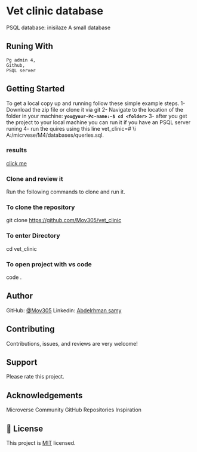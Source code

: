 # Vet clinic database

PSQL database: inisilaze A small database

## Runing With

```
Pg admin 4,
Github,
PSQL server
```

## Getting Started

To get a local copy up and running follow these simple example steps.
1- Download the zip file or clone it via git
2- Navigate to the location of the folder in your machine:
**`you@your-Pc-name:~$ cd <folder>`**
3- after you get the project to your local machine you can run it if you have an PSQL server runing
4- run the quires using this line vet_clinic=# \i A:/micrvese/M4/databases/queries.sql.

### results

[click me](https://github.com/Mov305/vet_clinic/blob/master/queries%20Img.png)

### Clone and review it

Run the following commands to clone and run it.

### To clone the repository

git clone https://github.com/Mov305/vet_clinic

### To enter Directory

cd vet_clinic

### To open project with vs code

code .

## Author

GitHub:
[@Mov305](https://github.com/Mov305)
Linkedin: [Abdelrhman samy](https://www.linkedin.com/in/abdelrhman-samy-80b14b215/)

## Contributing

Contributions, issues, and reviews are very welcome!

## Support

Please rate this project.

## Acknowledgements

Microverse Community
GitHub Repositories
Inspiration

## 📝 License

This project is [MIT](https://github.com/Mov305/To-do-list/blob/master/MIT.md) licensed.
